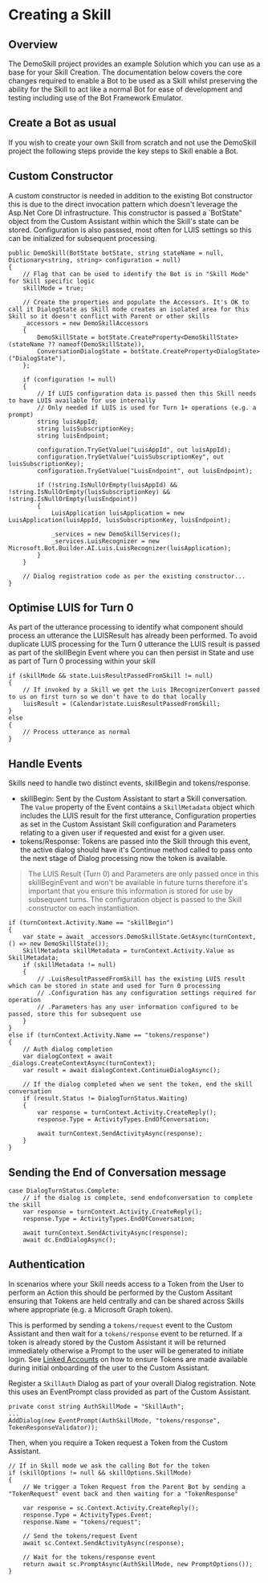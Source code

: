 # Creating a Skill

## Overview

The DemoSkill project provides an example Solution which you can use as a base for your Skill Creation. The documentation below covers the core changes required to enable a Bot to be used as a Skill whilst preserving the ability for the Skill to act like a normal Bot for ease of development and testing including use of the Bot Framework Emulator.

## Create a Bot as usual

If you wish to create your own Skill from scratch and not use the DemoSkill project the following steps provide the key steps to Skill enable a Bot.

## Custom Constructor

A custom constructor is needed in addition to the existing Bot constructor this is due to the direct invocation pattern which doesn't leverage the Asp.Net Core DI infrastructure. This constructor is passed a `BotState" object from the Custom Assistant within which the Skill's state can be stored. Configuration is also passsed, most often for LUIS settings so this can be initialized for subsequent processing.

```
public DemoSkill(BotState botState, string stateName = null, Dictionary<string, string> configuration = null)
{
    // Flag that can be used to identify the Bot is in "Skill Mode" for Skill specific logic
    skillMode = true;

    // Create the properties and populate the Accessors. It's OK to call it DialogState as Skill mode creates an isolated area for this Skill so it doesn't conflict with Parent or other skills
    _accessors = new DemoSkillAccessors
    {
        DemoSkillState = botState.CreateProperty<DemoSkillState>(stateName ?? nameof(DemoSkillState)),
        ConversationDialogState = botState.CreateProperty<DialogState>("DialogState"),
    };

    if (configuration != null)
    {
        // If LUIS configuration data is passed then this Skill needs to have LUIS available for use internally
        // Only needed if LUIS is used for Turn 1+ operations (e.g. a prompt)
        string luisAppId;
        string luisSubscriptionKey;
        string luisEndpoint;

        configuration.TryGetValue("LuisAppId", out luisAppId);
        configuration.TryGetValue("LuisSubscriptionKey", out luisSubscriptionKey);
        configuration.TryGetValue("LuisEndpoint", out luisEndpoint);

        if (!string.IsNullOrEmpty(luisAppId) && !string.IsNullOrEmpty(luisSubscriptionKey) && !string.IsNullOrEmpty(luisEndpoint))
        {
            LuisApplication luisApplication = new LuisApplication(luisAppId, luisSubscriptionKey, luisEndpoint);

            _services = new DemoSkillServices();
            _services.LuisRecognizer = new Microsoft.Bot.Builder.AI.Luis.LuisRecognizer(luisApplication);
        }
    }

    // Dialog registration code as per the existing constructor...
}
```

## Optimise LUIS for Turn 0

As part of the utterance processing to identify what component should process an utterance the LUISResult has already been performed. To avoid duplicate LUIS processing for the Turn 0 utterance the LUIS result is passed as part of the skillBegin Event where you can then persist in State and use as part of Turn 0 processing within your skill

```
if (skillMode && state.LuisResultPassedFromSkill != null)
{
    // If invoked by a Skill we get the Luis IRecognizerConvert passed to us on first turn so we don't have to do that locally
    luisResult = (Calendar)state.LuisResultPassedFromSkill;
}
else
{
    // Process utterance as normal
}
```

## Handle Events

Skills need to handle two distinct events, skillBegin and tokens/response. 
- skillBegin: Sent by the Custom Assistant to start a Skill conversation. The `Value` property of the Event contains a `SkillMetadata` object which includes the LUIS result for the first utterance, Configuration properties as set in the Custom Assistant Skill configuration and Parameters relating to a given user if requested and exist for a given user.
- tokens/Response: Tokens are passed into the Skill through this event, the active dialog should have it's Continue method called to pass onto the next stage of Dialog processing now the token is available.

> The LUIS Result (Turn 0) and Parameters are only passed once in this skillBeginEvent and won't be available in future turns therefore it's important that you ensure this information is stored for use by subsequent turns. The configuration object is passed to the Skill constructor on each instantiation.

```
if (turnContext.Activity.Name == "skillBegin")
{
    var state = await _accessors.DemoSkillState.GetAsync(turnContext, () => new DemoSkillState());
    SkillMetadata skillMetadata = turnContext.Activity.Value as SkillMetadata;
    if (skillMetadata != null)
    {
        // .LuisResultPassedFromSkill has the existing LUIS result which can be stored in state and used for Turn 0 processing
        // .Configuration has any configuration settings required for operation
        // .Parameters has any user information configured to be passed, store this for subsequent use
    }
}
else if (turnContext.Activity.Name == "tokens/response")
{
    // Auth dialog completion
    var dialogContext = await _dialogs.CreateContextAsync(turnContext);
    var result = await dialogContext.ContinueDialogAsync();

    // If the dialog completed when we sent the token, end the skill conversation
    if (result.Status != DialogTurnStatus.Waiting)
    {
        var response = turnContext.Activity.CreateReply();
        response.Type = ActivityTypes.EndOfConversation;

        await turnContext.SendActivityAsync(response);
    }
}
```

## Sending the End of Conversation message

```
case DialogTurnStatus.Complete:
    // if the dialog is complete, send endofconversation to complete the skill
    var response = turnContext.Activity.CreateReply();
    response.Type = ActivityTypes.EndOfConversation;

    await turnContext.SendActivityAsync(response);
    await dc.EndDialogAsync();
```

## Authentication

In scenarios where your Skill needs access to a Token from the User to perform an Action this should be performed by the Custom Assitant ensuring that Tokens are held centrally and can be shared across Skills where appropriate (e.g. a Microsoft Graph token).

This is performed by sending a `tokens/request` event to the Custom Assistant and then wait for a `tokens/response` event to be returned. If a token is already stored by the Custom Assistant it will be returned immediately otherwise a Prompt to the user will be generated to initiate login. See [Linked Accounts](./customassistant-linkedaccounts.md) on how to ensure Tokens are made available during initial onboarding of the user to the Custom Assistant. 

Register a `SkillAuth` Dialog as part of your overall Dialog registration. Note this uses an EventPrompt class provided as part of the Custom Assistant.
```
private const string AuthSkillMode = "SkillAuth";
...
AddDialog(new EventPrompt(AuthSkillMode, "tokens/response", TokenResponseValidator));
```

Then, when you require a Token request a Token from the Custom Assistant. 

```
// If in Skill mode we ask the calling Bot for the token
if (skillOptions != null && skillOptions.SkillMode)
{
    // We trigger a Token Request from the Parent Bot by sending a "TokenRequest" event back and then waiting for a "TokenResponse"

    var response = sc.Context.Activity.CreateReply();
    response.Type = ActivityTypes.Event;
    response.Name = "tokens/request";

    // Send the tokens/request Event
    await sc.Context.SendActivityAsync(response);

    // Wait for the tokens/response event
    return await sc.PromptAsync(AuthSkillMode, new PromptOptions());
}
```